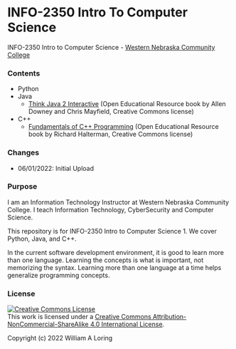 # INFO-2350 Intro To Computer Science
INFO-2350 Intro to Computer Science - [Western Nebraska Community College](https://www.wncc.edu)

### Contents
- Python
- Java
  - [Think Java 2 Interactive](https://books.trinket.io/thinkjava2/) (Open Educational Resource book by Allen Downey and Chris Mayfield, Creative Commons license)
- C++
  - [Fundamentals of C++ Programming](./CPP%20Book/Fundamentals%20of%20Cplusplus%20Programming.pdf) (Open Educational Resource book by Richard Halterman, Creative Commons license)

### Changes
- 06/01/2022: Initial Upload

### Purpose
I am an Information Technology Instructor at Western Nebraska Community College. I teach Information Technology, CyberSecurity and Computer Science.

This repository is for INFO-2350 Intro to Computer Science 1. We cover Python, Java, and C++.

In the current software development environment, it is good to learn more than one language. Learning the concepts is what is important, not memorizing the syntax. Learning more than one language at a time helps generalize programming concepts.


### License
<a rel="license" href="http://creativecommons.org/licenses/by-nc-sa/4.0/"><img alt="Creative Commons License" style="border-width:0" src="https://i.creativecommons.org/l/by-nc-sa/4.0/88x31.png" /></a><br />This work is licensed under a <a rel="license" href="http://creativecommons.org/licenses/by-nc-sa/4.0/">Creative Commons Attribution-NonCommercial-ShareAlike 4.0 International License</a>.

Copyright (c) 2022 William A Loring